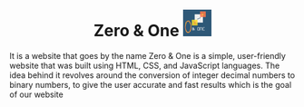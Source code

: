 
<h1 align="center"> Zero & One <img src="https://github.com/Afn4nz/Zero-One/blob/main/zero(1).png" width="50px">  </h1> 


It is a website that goes by the name Zero & One is a simple, user-friendly website that was built using HTML, CSS, and JavaScript languages. The idea behind it revolves around the conversion of integer decimal numbers to binary numbers, to give the user accurate and fast results which is the goal of our website

